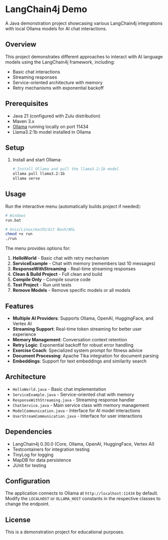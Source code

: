 # LangChain4j Demo

A Java demonstration project showcasing various LangChain4j integrations with local Ollama models for AI chat interactions.

## Overview

This project demonstrates different approaches to interact with AI language models using the LangChain4j framework, including:
- Basic chat interactions
- Streaming responses
- Service-oriented architecture with memory
- Retry mechanisms with exponential backoff

## Prerequisites

- Java 21 (configured with Zulu distribution)
- Maven 3.x
- [Ollama](https://ollama.ai/) running locally on port 11434
- Llama3.2:1b model installed in Ollama

## Setup

1. Install and start Ollama:
   ```bash
   # Install Ollama and pull the llama3.2:1b model
   ollama pull llama3.2:1b
   ollama serve
   ```

## Usage

Run the interactive menu (automatically builds project if needed):

```bash
# Windows
run.bat

# Unix/Linux/macOS/Git Bash/WSL
chmod +x run
./run
```

The menu provides options for:
1. **HelloWorld** - Basic chat with retry mechanism
2. **ServiceExample** - Chat with memory (remembers last 10 messages)
3. **ResponseWithStreaming** - Real-time streaming responses
4. **Clean & Build Project** - Full clean and build
5. **Compile Only** - Compile source code
6. **Test Project** - Run unit tests
7. **Remove Models** - Remove specific models or all models

## Features

- **Multiple AI Providers**: Supports Ollama, OpenAI, HuggingFace, and Vertex AI
- **Streaming Support**: Real-time token streaming for better user experience
- **Memory Management**: Conversation context retention
- **Retry Logic**: Exponential backoff for robust error handling
- **Exercise Coach**: Specialized system prompt for fitness advice
- **Document Processing**: Apache Tika integration for document parsing
- **Embeddings**: Support for text embeddings and similarity search

## Architecture

- `HelloWorld.java` - Basic chat implementation
- `ServiceExample.java` - Service-oriented chat with memory
- `ResponseWithStreaming.java` - Streaming response handler
- `ChatService.java` - Main service class with memory management
- `ModelCommunication.java` - Interface for AI model interactions
- `UserStreamCommunication.java` - Interface for user interactions

## Dependencies

- LangChain4j 0.30.0 (Core, Ollama, OpenAI, HuggingFace, Vertex AI)
- Testcontainers for integration testing
- TinyLog for logging
- MapDB for data persistence
- JUnit for testing

## Configuration

The application connects to Ollama at `http://localhost:11434` by default. Modify the `LOCALHOST` or `OLLAMA_HOST` constants in the respective classes to change the endpoint.

## License

This is a demonstration project for educational purposes.